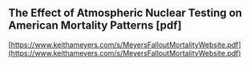 ## The Effect of Atmospheric Nuclear Testing on American Mortality Patterns [pdf]
  
  [https://www.keithameyers.com/s/MeyersFalloutMortalityWebsite.pdf](https://www.keithameyers.com/s/MeyersFalloutMortalityWebsite.pdf)